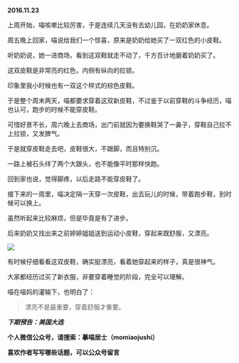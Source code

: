 
**2016.11.23**

上周开始，喵咳嗽比较厉害，于是连续几天没有去幼儿园，在奶奶家休息。

周五晚上回家，喵说给我们一个惊喜，原来是奶奶给她买了一双红色的小皮鞋。

听奶奶说，她一进商场，看到这双鞋就走不动了，千方百计地磨着奶奶买了。

这双皮鞋是非常亮的红色，内侧有纵向的拉锁。

印象里我小时候也有一双这个样式的棕色皮鞋。

于是整个周末两天，喵都要求穿着这双新皮鞋，不过鉴于以前穿鞋的斗争经历，喵也认可，跑步的时候不能穿皮鞋。

可惜好景不长，周六晚上去商场，出门前就因为要换鞋哭了一鼻子，穿鞋自己拉不上拉锁，又发脾气。

于是就穿皮鞋走去吧，皮鞋很大，不跟脚，而且特别沉。

一路上被石头绊了两个大跟头，也不能像平时那样快跑。

回到家也说，觉得脚疼，以后走路不能穿皮鞋了。

接下来的一周里，喵决定隔一天穿一次皮鞋，出去玩儿的时候，带着跑步鞋，到时候可以换上。

虽然听起来比较麻烦，但是毕竟是有了进步。

后来奶奶又找出来之前婷婷姐姐送到运动小皮鞋，穿起来既舒服，又漂亮。

![](https://pic3.zhimg.com/v2-f4748ee786cc564b24658149c423c8c8.jpg)


有时候仔细看看这双皮鞋，确实挺漂亮，看着她穿起来的样子，真是很神气。

大家都经历过买了新衣服，非要穿着睡觉的阶段，完全可以理解。

喵在喵妈的灌输下，也明白了：
>漂亮不是最重要，穿着舒服才重要。



***下期预告：美国大选***


**个人微信公众号，请搜索：摹喵居士（momiaojushi）**

**喜欢作者写写哪些话题，可以公众号留言**
